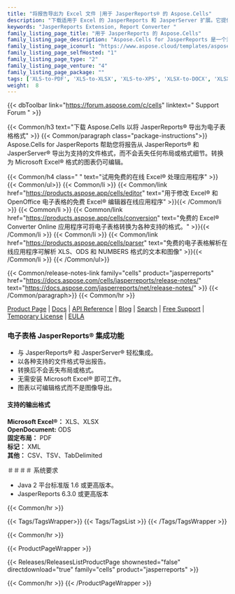 ```yaml
---
title: "将报告导出为 Excel 文件 |用于 JasperReports® 的 Aspose.Cells"
description: "下载适用于 Excel 的 JasperReports 和 JasperServer 扩展。它提供以 Microsoft Excel XLS、XLSX、PDF、ODS、TXT 和 SpreadsheetML 格式导出报告，而无需使用 Microsoft Excel。"
keywords: "JasperReports Extension, Report Converter "
family_listing_page_title: "用于 JasperReports 的 Aspose.Cells"
family_listing_page_description: "Aspose.Cells for JasperReports 是一个灵活的 JasperReports 和 JasperServer 扩展，允许在不使用 Microsoft Excel 的情况下以 Microsoft Excel XLS、XLSX、PDF、ODS、TXT 和 SpreadsheetML 格式导出报告。它可以替代 JasperReports 的原始 Microsoft Excel 导出器，并消除对 POI 库的依赖。"
family_listing_page_iconurl: "https://www.aspose.cloud/templates/aspose/App_Themes/V3/images/cells/272x272/aspose_cells-for-jasperreports.png"
family_listing_page_selfHosted: "1"
family_listing_page_type: "2"
family_listing_page_venture: "4"
family_listing_page_package: ""
tags: ['XLS-to-PDF', 'XLS-to-XLSX', 'XLS-to-XPS', 'XLSX-to-DOCX', 'XLSX-to-HTML', 'XLSX-to-Markdown', 'XLSX-to-MD', 'XLSX-to-MHTML', 'XLSX-to-PDF', 'XLSX-to-PPTX']
weight:  8
---
```


{{< dbToolbar link="https://forum.aspose.com/c/cells" linktext=" Support Forum " >}}

{{< Common/h3 text="下载 Aspose.Cells 以将 JasperReports® 导出为电子表格格式"  >}}
{{< Common/paragraph class="package-instructions">}}
Aspose.Cells for JasperReports 帮助您将报告从 JasperReports® 和 JasperServer® 导出为支持的文件格式，而不会丢失任何布局或格式细节。转换为 Microsoft Excel® 格式的图表仍可编辑。

{{< Common/h4 class=" " text="试用免费的在线 Excel® 处理应用程序" >}}
{{< Common/ul>}}
{{< Common/li >}}
{{< Common/link href="https://products.aspose.app/cells/editor" text="用于修改 Excel® 和 OpenOffice 电子表格的免费 Excel® 编辑器在线应用程序"  >}}{{< /Common/li >}}
{{< Common/li >}}
{{< Common/link href="https://products.aspose.app/cells/conversion" text="免费的 Excel® Converter Online 应用程序可将电子表格转换为各种支持的格式。"  >}}{{< /Common/li >}}
{{< Common/li >}}
{{< Common/link href="https://products.aspose.app/cells/parser" text="免费的电子表格解析在线应用程序可解析 XLS、ODS 和 NUMBERS 格式的文本和图像"  >}}{{< /Common/li >}}
{{< /Common/ul>}}

{{< Common/release-notes-link family="cells" product="jasperreports" href="https://docs.aspose.com/cells/jasperreports/release-notes/" text="https://docs.aspose.com/jasperreports/net/release-notes/"  >}}
{{< /Common/paragraph>}}
{{< Common/hr >}}

[Product Page](https://products.aspose.com/cells/jasperreports/) | [Docs](https://docs.aspose.com/cells/jasperreports/) | [API Reference](https://reference.aspose.com/cells/) | [Blog](https://blog.aspose.com/category/cells/) | [Search](https://search.aspose.com/) | [Free Support](https://forum.aspose.com/c/cells) | [Temporary License](https://purchase.aspose.com/temporary-license) | [EULA](https://about.aspose.com/legal/eula/)

### 电子表格 JasperReports® 集成功能

- 与 JasperReports® 和 JasperServer® 轻松集成。
- 以各种支持的文件格式导出报告。
- 转换后不会丢失布局或格式。
- 无需安装 Microsoft Excel® 即可工作。
- 图表以可编辑格式而不是图像导出。

#### 支持的输出格式

**Microsoft Excel®：** XLS、XLSX\
**OpenDocument:** ODS\
**固定布局：** PDF\
**标记：** XML \
**其他：** CSV、TSV、TabDelimited

＃＃＃＃ 系统要求

- Java 2 平台标准版 1.6 或更高版本。
- JasperReports 6.3.0 或更高版本

{{< Common/hr >}}

{{< Tags/TagsWrapper>}}
 {{< Tags/TagsList >}}
{{< /Tags/TagsWrapper >}}

{{< Common/hr >}}

{{< ProductPageWrapper >}}
<!-- ReleasesListProductPage-->
   {{< Releases/ReleasesListProductPage shownested="false"  directdownload="true" family="cells" product="jasperreports" >}}
<!-- /ReleasesListProductPage-->
{{< Common/hr >}}
{{< /ProductPageWrapper >}}

